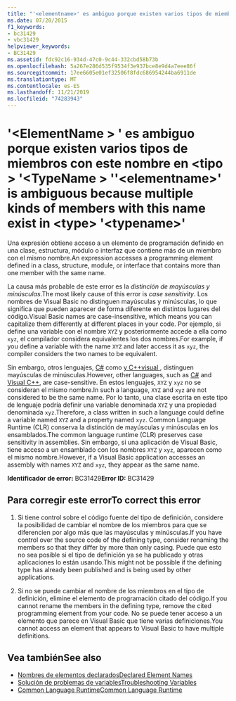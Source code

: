 ```yaml
---
title: "'<elementname>' es ambiguo porque existen varios tipos de miembros con este nombre en <type> '<typename>'"
ms.date: 07/20/2015
f1_keywords:
- bc31429
- vbc31429
helpviewer_keywords:
- BC31429
ms.assetid: fdc92c16-934d-47c0-9c44-332cbd58b73b
ms.openlocfilehash: 5a267e286d535f9534f3e937bce8e9d4a7eee86f
ms.sourcegitcommit: 17ee6605e01ef32506f8fdc686954244ba6911de
ms.translationtype: MT
ms.contentlocale: es-ES
ms.lasthandoff: 11/21/2019
ms.locfileid: "74283943"
---
```

# <a name="elementname-is-ambiguous-because-multiple-kinds-of-members-with-this-name-exist-in-type-typename"></a><span data-ttu-id="b65c5-102">'\<ElementName > ' es ambiguo porque existen varios tipos de miembros con este nombre en \<tipo > '\<TypeName > '</span><span class="sxs-lookup"><span data-stu-id="b65c5-102">'\<elementname>' is ambiguous because multiple kinds of members with this name exist in \<type> '\<typename>'</span></span>
<span data-ttu-id="b65c5-103">Una expresión obtiene acceso a un elemento de programación definido en una clase, estructura, módulo o interfaz que contiene más de un miembro con el mismo nombre.</span><span class="sxs-lookup"><span data-stu-id="b65c5-103">An expression accesses a programming element defined in a class, structure, module, or interface that contains more than one member with the same name.</span></span>  
  
 <span data-ttu-id="b65c5-104">La causa más probable de este error es la *distinción de mayúsculas y minúsculas*.</span><span class="sxs-lookup"><span data-stu-id="b65c5-104">The most likely cause of this error is *case sensitivity*.</span></span> <span data-ttu-id="b65c5-105">Los nombres de Visual Basic no distinguen mayúsculas y minúsculas, lo que significa que pueden aparecer de forma diferente en distintos lugares del código.</span><span class="sxs-lookup"><span data-stu-id="b65c5-105">Visual Basic names are case-insensitive, which means you can capitalize them differently at different places in your code.</span></span> <span data-ttu-id="b65c5-106">Por ejemplo, si define una variable con el nombre `XYZ` y posteriormente accede a ella como `xyz`, el compilador considera equivalentes los dos nombres.</span><span class="sxs-lookup"><span data-stu-id="b65c5-106">For example, if you define a variable with the name `XYZ` and later access it as `xyz`, the compiler considers the two names to be equivalent.</span></span>  
  
 <span data-ttu-id="b65c5-107">Sin embargo, otros lenguajes, [C#](../../csharp/index.yml) como [y C++visual ](/cpp/index), distinguen mayúsculas de minúsculas.</span><span class="sxs-lookup"><span data-stu-id="b65c5-107">However, other languages, such as [C#](../../csharp/index.yml) and [Visual C++](/cpp/index), are case-sensitive.</span></span> <span data-ttu-id="b65c5-108">En estos lenguajes, `XYZ` y `xyz` no se consideran el mismo nombre.</span><span class="sxs-lookup"><span data-stu-id="b65c5-108">In such a language, `XYZ` and `xyz` are not considered to be the same name.</span></span> <span data-ttu-id="b65c5-109">Por lo tanto, una clase escrita en este tipo de lenguaje podría definir una variable denominada `XYZ` y una propiedad denominada `xyz`.</span><span class="sxs-lookup"><span data-stu-id="b65c5-109">Therefore, a class written in such a language could define a variable named `XYZ` and a property named `xyz`.</span></span> <span data-ttu-id="b65c5-110">Common Language Runtime (CLR) conserva la distinción de mayúsculas y minúsculas en los ensamblados.</span><span class="sxs-lookup"><span data-stu-id="b65c5-110">The common language runtime (CLR) preserves case sensitivity in assemblies.</span></span> <span data-ttu-id="b65c5-111">Sin embargo, si una aplicación de Visual Basic, tiene acceso a un ensamblado con los nombres `XYZ` y `xyz`, aparecen como el mismo nombre.</span><span class="sxs-lookup"><span data-stu-id="b65c5-111">However, if a Visual Basic application accesses an assembly with names `XYZ` and `xyz`, they appear as the same name.</span></span>  
  
 <span data-ttu-id="b65c5-112">**Identificador de error:** BC31429</span><span class="sxs-lookup"><span data-stu-id="b65c5-112">**Error ID:** BC31429</span></span>  
  
## <a name="to-correct-this-error"></a><span data-ttu-id="b65c5-113">Para corregir este error</span><span class="sxs-lookup"><span data-stu-id="b65c5-113">To correct this error</span></span>  
  
1. <span data-ttu-id="b65c5-114">Si tiene control sobre el código fuente del tipo de definición, considere la posibilidad de cambiar el nombre de los miembros para que se diferencien por algo más que las mayúsculas y minúsculas.</span><span class="sxs-lookup"><span data-stu-id="b65c5-114">If you have control over the source code of the defining type, consider renaming the members so that they differ by more than only casing.</span></span> <span data-ttu-id="b65c5-115">Puede que esto no sea posible si el tipo de definición ya se ha publicado y otras aplicaciones lo están usando.</span><span class="sxs-lookup"><span data-stu-id="b65c5-115">This might not be possible if the defining type has already been published and is being used by other applications.</span></span>  
  
2. <span data-ttu-id="b65c5-116">Si no se puede cambiar el nombre de los miembros en el tipo de definición, elimine el elemento de programación citado del código.</span><span class="sxs-lookup"><span data-stu-id="b65c5-116">If you cannot rename the members in the defining type, remove the cited programming element from your code.</span></span> <span data-ttu-id="b65c5-117">No se puede tener acceso a un elemento que parece en Visual Basic que tiene varias definiciones.</span><span class="sxs-lookup"><span data-stu-id="b65c5-117">You cannot access an element that appears to Visual Basic to have multiple definitions.</span></span>  
  
## <a name="see-also"></a><span data-ttu-id="b65c5-118">Vea también</span><span class="sxs-lookup"><span data-stu-id="b65c5-118">See also</span></span>

- [<span data-ttu-id="b65c5-119">Nombres de elementos declarados</span><span class="sxs-lookup"><span data-stu-id="b65c5-119">Declared Element Names</span></span>](../../visual-basic/programming-guide/language-features/declared-elements/declared-element-names.md)
- [<span data-ttu-id="b65c5-120">Solución de problemas de variables</span><span class="sxs-lookup"><span data-stu-id="b65c5-120">Troubleshooting Variables</span></span>](../../visual-basic/programming-guide/language-features/variables/troubleshooting-variables.md)
- [<span data-ttu-id="b65c5-121">Common Language Runtime</span><span class="sxs-lookup"><span data-stu-id="b65c5-121">Common Language Runtime</span></span>](../../standard/clr.md)
